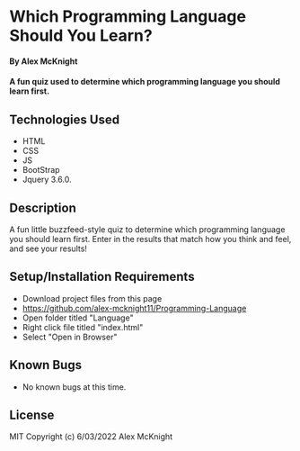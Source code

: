 # Which Programming Language Should You Learn?

#### By Alex McKnight

#### A fun quiz used to determine which programming language you should learn first.

## Technologies Used

* HTML
* CSS
* JS
* BootStrap
* Jquery 3.6.0.

## Description

A fun little buzzfeed-style quiz to determine which programming language you should learn first. Enter in the results that match how you think and feel, and see your results!

## Setup/Installation Requirements

* Download project files from this page
* https://github.com/alex-mcknight11/Programming-Language
* Open folder titled "Language"
* Right click file titled "index.html"
* Select "Open in Browser"

## Known Bugs

* No known bugs at this time.

## License

MIT Copyright (c) 6/03/2022 Alex McKnight